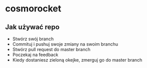 # cosmorocket

## Jak używać repo

- Stwórz swój branch
- Commituj i pushuj swoje zmiany na swoim branchu
- Stwórz pull request do master branch
- Poczekaj na feedback
- Kiedy dostaniesz zieloną okejke, zmerguj go do master branch
